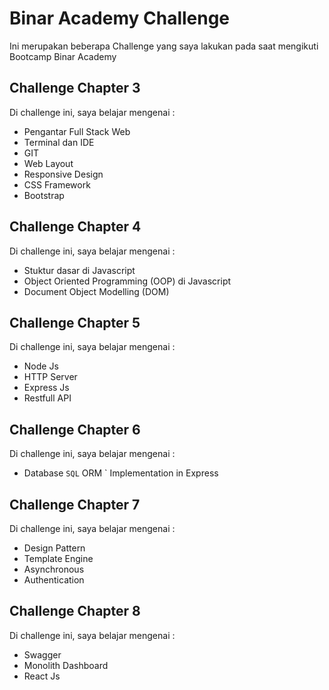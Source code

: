 # Binar Academy Challenge
Ini merupakan beberapa Challenge yang saya lakukan pada saat mengikuti Bootcamp Binar Academy

## Challenge Chapter 3
Di challenge ini, saya belajar mengenai :
- Pengantar  Full Stack Web
- Terminal dan IDE
- GIT
- Web Layout
- Responsive Design
- CSS Framework
- Bootstrap

## Challenge Chapter 4
Di challenge ini, saya belajar mengenai :
- Stuktur dasar di Javascript
- Object Oriented Programming (OOP) di Javascript
- Document Object Modelling (DOM)

## Challenge Chapter 5
Di challenge ini, saya belajar mengenai :
- Node Js
- HTTP Server
- Express Js
- Restfull API

## Challenge Chapter 6
Di challenge ini, saya belajar mengenai :
- Database
` SQL
` ORM
` Implementation in Express

## Challenge Chapter 7
Di challenge ini, saya belajar mengenai :
- Design Pattern
- Template Engine
- Asynchronous
- Authentication

## Challenge Chapter 8
Di challenge ini, saya belajar mengenai :
- Swagger
- Monolith Dashboard
- React Js

